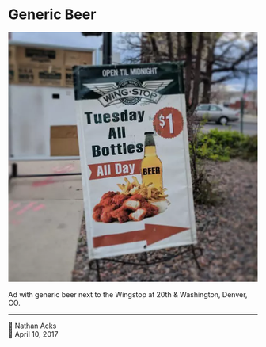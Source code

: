 # Generic Beer

![A sign advertising hot wings and beer, with a conspicuously generic beer bottle](assets/75677f3e1c6960b361ff021c42708331.webp)

Ad with generic beer next to the Wingstop at 20th & Washington, Denver, CO.

- - - -

👤 Nathan Acks  
📅 April 10, 2017
